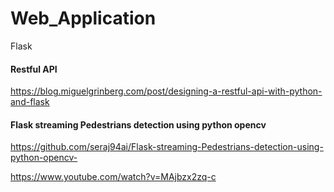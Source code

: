 # Web_Application
Flask

#### Restful API

https://blog.miguelgrinberg.com/post/designing-a-restful-api-with-python-and-flask

#### Flask streaming Pedestrians detection using python opencv

https://github.com/seraj94ai/Flask-streaming-Pedestrians-detection-using-python-opencv-

https://www.youtube.com/watch?v=MAjbzx2zq-c

